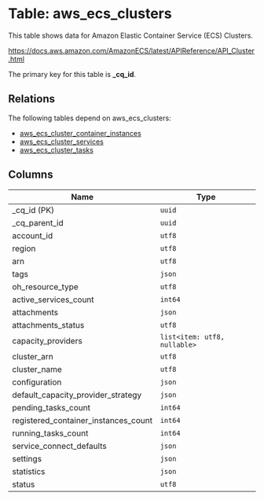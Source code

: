 # Table: aws_ecs_clusters

This table shows data for Amazon Elastic Container Service (ECS) Clusters.

https://docs.aws.amazon.com/AmazonECS/latest/APIReference/API_Cluster.html

The primary key for this table is **_cq_id**.

## Relations

The following tables depend on aws_ecs_clusters:
  - [aws_ecs_cluster_container_instances](aws_ecs_cluster_container_instances.md)
  - [aws_ecs_cluster_services](aws_ecs_cluster_services.md)
  - [aws_ecs_cluster_tasks](aws_ecs_cluster_tasks.md)

## Columns

| Name          | Type          |
| ------------- | ------------- |
|_cq_id (PK)|`uuid`|
|_cq_parent_id|`uuid`|
|account_id|`utf8`|
|region|`utf8`|
|arn|`utf8`|
|tags|`json`|
|oh_resource_type|`utf8`|
|active_services_count|`int64`|
|attachments|`json`|
|attachments_status|`utf8`|
|capacity_providers|`list<item: utf8, nullable>`|
|cluster_arn|`utf8`|
|cluster_name|`utf8`|
|configuration|`json`|
|default_capacity_provider_strategy|`json`|
|pending_tasks_count|`int64`|
|registered_container_instances_count|`int64`|
|running_tasks_count|`int64`|
|service_connect_defaults|`json`|
|settings|`json`|
|statistics|`json`|
|status|`utf8`|